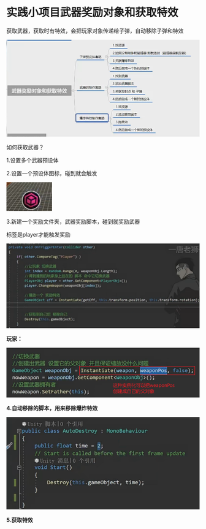 # 实践小项目武器奖励对象和获取特效

获取武器，获取时有特效，会把玩家对象传递给子弹，自动移除子弹和特效

![3fb3c9294370110ae79aec882f17c251.png](image/3fb3c9294370110ae79aec882f17c251.png)

如何获取武器？

1.设置多个武器预设体

2.设置一个预设体图标，碰到就会触发

![35995e7c8b34112001f357e02f835a76.png](image/35995e7c8b34112001f357e02f835a76.png)

3.新建一个奖励文件夹，武器奖励脚本，碰到就奖励武器

标签是player才能触发奖励

![d592ec89feb2ae4e5b61292dd98e2ed3.png](image/d592ec89feb2ae4e5b61292dd98e2ed3.png)

****玩家：****

****![abdcccdb6d2ac62413e82518dadad4e4.png](image/abdcccdb6d2ac62413e82518dadad4e4.png)****

**4.自动移除的脚本，用来移除爆炸特效**

**![7803bae6962ce46a3c2bc8902c4ae59f.png](image/7803bae6962ce46a3c2bc8902c4ae59f.png)**

**5.获取特效**
